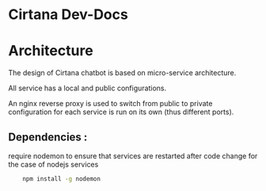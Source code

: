 Cirtana Dev-Docs
===

# Architecture

The design of Cirtana chatbot is based on micro-service architecture.

All service has a local and public configurations.

An nginx reverse proxy is used to switch from public to private configuration for each service is run on its own (thus different ports).


## Dependencies :
require nodemon to ensure that services are restarted after code change for the case of nodejs services
```bash
    npm install -g nodemon
```
